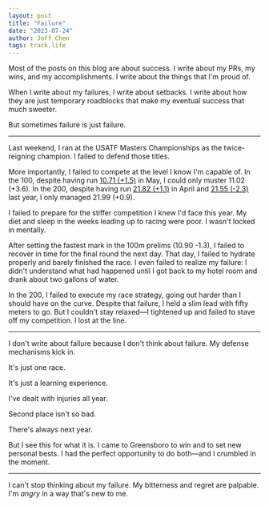 ```yaml
---
layout: post
title: "Failure"
date: "2023-07-24"
author: Jeff Chen
tags: track,life
---
```


Most of the posts on this blog are about success.
I write about my PRs, my wins, and my accomplishments.
I write about the things that I'm proud of.

When I write about my failures, I write about setbacks.
I write about how they are just temporary roadblocks that make my eventual success that much sweeter.

But sometimes failure is just failure.

<!-- excerpt -->

---

Last weekend, I ran at the USATF Masters Championships as the twice-reigning champion.
I failed to defend those titles.

More importantly, I failed to compete at the level I know I'm capable of.
In the 100, despite having run [10.71 (+1.5)](/posts/Meet-Report-2023-Lee-University-Last-Chance/) in May, I could only muster 11.02 (+3.6).
In the 200, despite having run [21.82 (+1.1)](/posts/Meet-Report-2023-Mountain-Laurel-Invitational/) in April and [21.55 (-2.3)](/posts/Meet-Report-2022-Mountain-Laurel-Invitational/) last year, I only managed 21.99 (+0.9).

I failed to prepare for the stiffer competition I knew I'd face this year.
My diet and sleep in the weeks leading up to racing were poor. I wasn't locked in mentally.

After setting the fastest mark in the 100m prelims (10.90 -1.3), I failed to recover in time for the final round the next day.
That day, I failed to hydrate properly and barely finished the race.
I even failed to realize my failure: I didn't understand what had happened until I got back to my hotel room and drank about two gallons of water.

In the 200, I failed to execute my race strategy, going out harder than I should have on the curve.
Despite that failure, I held a slim lead with fifty meters to go. But I couldn't stay relaxed—I tightened up and failed to stave off my competition.
I lost at the line.

---

I don't write about failure because I don't think about failure.
My defense mechanisms kick in.

It's just one race.

It's just a learning experience.

I've dealt with injuries all year.

Second place isn't so bad.

There's always next year.

But I see this for what it is. I came to Greensboro to win and to set new personal bests.
I had the perfect opportunity to do both—and I crumbled in the moment.

---

I can't stop thinking about my failure.
My bitterness and regret are palpable. I'm _angry_ in a way that's new to me.
